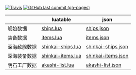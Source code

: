 [![Travis](https://img.shields.io/travis/MZIchenjl/kcwiki-luatable.svg)](https://travis-ci.org/MZIchenjl/kcwiki-luatable)
[![GitHub last commit (gh-pages)](https://img.shields.io/github/last-commit/MZIchenjl/kcwiki-luatable/gh-pages.svg)](https://github.com/MZIchenjl/kcwiki-luatable/tree/gh-pages)

||luatable|json|
|-|-|-|
|舰娘数据|[ships.lua](https://mzichenjl.github.io/kcwiki-luatable/ships.lua)|[ships.json](https://mzichenjl.github.io/kcwiki-luatable/ships.json)|
|装备数据|[items.lua](https://mzichenjl.github.io/kcwiki-luatable/items.lua)|[items.json](https://mzichenjl.github.io/kcwiki-luatable/items.json)|
|深海敌舰数据|[shinkai-ships.lua](https://mzichenjl.github.io/kcwiki-luatable/shinkai-ships.lua)|[shinkai-ships.json](https://mzichenjl.github.io/kcwiki-luatable/shinkai-ships.json)|
|深海装备数据|[shinkai-items.lua](https://mzichenjl.github.io/kcwiki-luatable/shinkai-items.lua)|[shinkai-items.json](https://mzichenjl.github.io/kcwiki-luatable/shinkai-items.json)|
|明石工厂数据|[akashi-list.lua](https://mzichenjl.github.io/kcwiki-luatable/akashi-list.lua)|[akashi-list.json](https://mzichenjl.github.io/kcwiki-luatable/akashi-list.json)|
